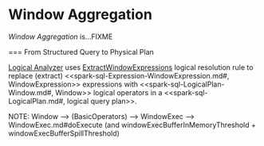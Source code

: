 # Window Aggregation

*Window Aggregation* is...FIXME

=== From Structured Query to Physical Plan

[Logical Analyzer](Analyzer.md) uses [ExtractWindowExpressions](logical-analysis-rules/ExtractWindowExpressions.md) logical resolution rule to replace (extract) <<spark-sql-Expression-WindowExpression.md#, WindowExpression>> expressions with <<spark-sql-LogicalPlan-Window.md#, Window>> logical operators in a <<spark-sql-LogicalPlan.md#, logical query plan>>.

NOTE: Window —> (BasicOperators) —> WindowExec —> WindowExec.md#doExecute (and windowExecBufferInMemoryThreshold + windowExecBufferSpillThreshold)
